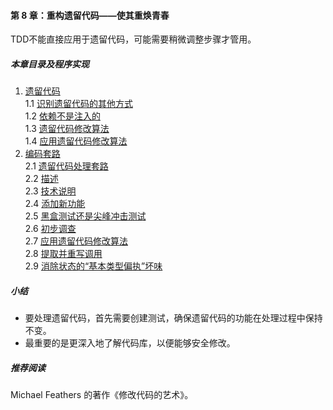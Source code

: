 #### 第 8 章：重构遗留代码——使其重焕青春 ####
TDD不能直接应用于遗留代码，可能需要稍微调整步骤才管用。

##### 本章目录及程序实现 #####
1.	[遗留代码](Course10LegacyCode.java)  
	1.1	[识别遗留代码的其他方式](Course11OtherWays.java)  
	1.2	[依赖不是注入的](Course12LackInjection.java)   
	1.3	[遗留代码修改算法](Course13ChangeAlgorithm.java)   
	1.4	[应用遗留代码修改算法](Course14ApplyChangeAlgorithm.java) 
2.	[编码套路](Course20KataExercise.java)   
	2.1	[遗留代码处理套路](Course21LegacyKata.java)  
	2.2	[描述](Course22Description.java)   
	2.3	[技术说明](Course23TechnicalComments.java)   
	2.4	[添加新功能](Course24AddNewFeature.java)  
	2.5	[黑盒测试还是尖峰冲击测试](Course25SpikeTesting.java)  
	2.6	[初步调查](Course26Preliminary.java)  
	2.7	[应用遗留代码修改算法](Course27ApplyAlgorithm.java)  
	2.8	[提取并重写调用](Course28Extract.java)  
	2.9	[消除状态的“基本类型偏执”坏味](Course29RemoveObsession.java)  
    
##### 小结 #####
-	要处理遗留代码，首先需要创建测试，确保遗留代码的功能在处理过程中保持不变。
-	最重要的是更深入地了解代码库，以便能够安全修改。

##### 推荐阅读 #####
Michael Feathers 的著作《修改代码的艺术》。